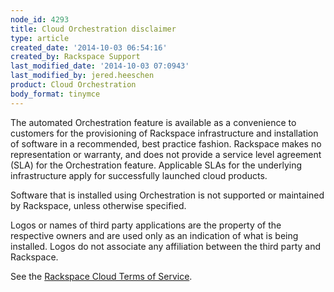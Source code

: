 ```yaml
---
node_id: 4293
title: Cloud Orchestration disclaimer
type: article
created_date: '2014-10-03 06:54:16'
created_by: Rackspace Support
last_modified_date: '2014-10-03 07:0943'
last_modified_by: jered.heeschen
product: Cloud Orchestration
body_format: tinymce
---
```


The automated Orchestration feature is available as a convenience to
customers for the provisioning of Rackspace infrastructure and
installation of software in a recommended, best practice fashion.
Rackspace makes no representation or warranty, and does not provide a
service level agreement (SLA) for the Orchestration feature. Applicable
SLAs for the underlying infrastructure apply for successfully launched
cloud products.

Software that is installed using Orchestration is not supported or
maintained by Rackspace, unless otherwise specified.

Logos or names of third party applications are the property of the
respective owners and are used only as an indication of what is being
installed. Logos do not associate any affiliation between the third
party and Rackspace.

See the [Rackspace Cloud Terms of
Service](http://www.rackspace.com/information/legal/cloud/tos).

